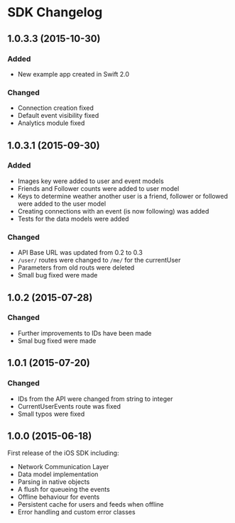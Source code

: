 # SDK Changelog

## 1.0.3.3 (2015-10-30)

### Added

- New example app created in Swift 2.0

### Changed

- Connection creation fixed
- Default event visibility fixed
- Analytics module fixed

## 1.0.3.1 (2015-09-30)

### Added

- Images key were added to user and event models
- Friends and Follower counts were added to user model
- Keys to determine weather another user is a friend, follower or followed were added to the user model
- Creating connections with an event (is now following) was added
- Tests for the data models were added

### Changed

- API Base URL was updated from 0.2 to 0.3
- `/user/` routes were changed to `/me/` for the currentUser
- Parameters from old routs were deleted
- Small bug fixed were made

## 1.0.2 (2015-07-28)

### Changed

- Further improvements to IDs have been made
- Smal bug fixed were made

## 1.0.1 (2015-07-20)

### Changed

- IDs from the API were changed from string to integer
- CurrentUserEvents route was fixed
- Small typos were fixed

## 1.0.0 (2015-06-18)

First release of the iOS SDK including:

- Network Communication Layer
- Data model implementation
- Parsing in native objects
- A flush for queueing the events
- Offline behaviour for events
- Persistent cache for users and feeds when offline
- Error handling and custom error classes
